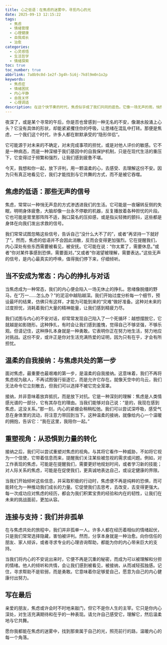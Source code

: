 ```yaml
---
title: 心之低语：在焦虑的迷雾中，寻觅内心的光
date: 2025-09-13 12:15:22
tags:
  - 焦虑
  - 情绪管理
  - 心理健康
  - 自我成长
  - 治愈
categories:
  - 心灵感悟
  - 生活哲学
  - 情绪探索
toc: true
toc_number: true
abbrlink: 7a8b9c0d-1e2f-3g4h-5i6j-7k8l9m0n1o2p
keywords:
  - 焦虑症
  - 情绪困扰
  - 内心平静
  - 自我关怀
  - 心理调适
description: 在这个快节奏的时代，焦虑似乎成了我们共同的底色。它像一场无声的雨，悄然浸润着我们的心田，带来不安、迷茫与疲惫。但请相信，你并非孤单一人。这篇文章，将与你一同温柔地探索焦虑的本质，学习如何与它共处，并在迷雾中，重新寻觅到内心那束温暖而坚定的光。
---
```


夜深了，或是某个寻常的午后，你是否也曾感到一种无名的不安，像潮水般涌上心头？它没有具体的形状，却能紧紧攫住你的呼吸，让思绪在混乱中打转。那便是焦虑，一个我们这个时代，许多人都在默默承受的“隐形伴侣”。

它可能源于对未来的不确定，对未完成事项的担忧，或是对他人评价的敏感。它不是一种病态，而是一种深植于我们基因中的自我保护机制，只是在现代生活的重压下，它变得过于频繁和强烈，让我们感到疲惫不堪。

今天，我想和你一起，放下评判，用一颗温柔的心，去感受、去理解这份不安。因为只有真正地看见它，我们才能找到与它共舞的方式，而不是被它吞噬。

## 焦虑的低语：那些无声的信号

焦虑，常常以一种悄无声息的方式渗透进我们的生活。它可能是一夜辗转反侧的失眠，明明身体疲惫，大脑却像一台永不停歇的机器，反复播放着各种担忧的片段。它也可能是胃里那阵阵不适，胸口莫名的压抑感，或是指尖轻微的颤抖，这些都是身体在向我们发出求救的信号。

我们常常试图忽略这些信号，告诉自己“没什么大不了的”，或者“再坚持一下就好了”。然而，焦虑的低语并不会因此消散，反而会变得更加强烈。它在提醒我们，内心深处有些东西需要被看见，被安抚。它可能在说：“你太累了，需要休息。”或者“你对某件事感到恐惧，需要面对。”又或者“你渴望被理解，需要表达。”这些无声的信号，是内心最真实的呼唤，值得我们停下来，仔细倾听。

## 当不安成为常态：内心的挣扎与对话

当焦虑成为一种常态，我们的内心便会陷入一场无休止的挣扎。思绪像脱缰的野马，在“万一……怎么办？”的泥沼中越陷越深。我们开始过度分析每一个细节，预设最坏的结果，仿佛只有这样，才能为可能到来的“灾难”做好准备。这种对未来的过度担忧，消耗着我们大量的精神能量，让我们感到精疲力尽。

我们试图与内心的不安对话，却常常发现自己陷入了一个死循环：越想摆脱它，它就越是如影随形。这种挣扎，有时会让我们感到羞愧，觉得自己不够坚强，不够乐观。但请记住，这种挣扎本身就是一种勇敢。它表明你正在努力地生活，努力地应对挑战。这份不安，或许正是你对生活充满热爱的证明，因为只有在乎，才会有所担忧。

## 温柔的自我接纳：与焦虑共处的第一步

面对焦虑，最重要也最艰难的第一步，是温柔的自我接纳。这意味着，我们不再将焦虑视为敌人，不再试图强行驱逐它，而是允许它存在。就像天空中的乌云，我们无法命令它立刻散去，但我们可以选择不被它完全笼罩。

接纳，并非意味着放弃抵抗，而是放下对抗。它是一种深刻的理解：焦虑是人类情感光谱的一部分，它有其存在的理由。当我们能够对自己说：“是的，我现在感到焦虑，这没关系。”那一刻，内心的紧绷会稍稍松弛。我们可以尝试深呼吸，感受气息在身体里的流动，将注意力带回到当下。这种温柔的接纳，就像给内心一个温暖的拥抱，告诉它：“我在这里，我陪你一起。”

## 重塑视角：从恐惧到力量的转化

接纳之后，我们可以尝试重塑对焦虑的视角。与其将它看作一种威胁，不如将它视为一个信使，它带着信息而来，提醒我们关注某些被忽视的需求或问题。例如，对工作表现的焦虑，可能是在提醒我们，需要更好地规划时间，或者学习新的技能；对人际关系的焦虑，可能是在促使我们，更真诚地表达自己，或设定健康的界限。

当我们开始倾听这些信息，并采取积极的行动时，焦虑便不再是纯粹的恐惧，而可能转化为一种推动我们成长的力量。它促使我们去思考，去改变，去变得更强大。每一次成功应对焦虑的经历，都会为我们积累宝贵的经验和内在的韧性，让我们在未来的挑战面前，更加从容。

## 连接与支持：我们并非孤单

在与焦虑共处的旅程中，我们并非孤单一人。许多人都在经历着相似的情绪起伏，只是我们常常选择隐藏，害怕被评判。然而，分享本身就是一种治愈。向你信任的朋友、家人倾诉，或者寻求专业的心理咨询帮助，都能为你的内心带来巨大的支持。

当我们将内心的不安说出来时，它便不再是沉重的秘密，而成为可以被理解和分担的情绪。他人的倾听和共情，会让我们感到被看见，被接纳，从而减轻孤独感。记住，寻求帮助不是软弱，而是勇敢。它意味着你足够爱自己，愿意为自己的内心健康付出努力。

## 写在最后

亲爱的朋友，焦虑或许会时不时地来敲门，但它不是你人生的主宰。它只是你内心深处，对生活充满期待和在乎的一种表现。请允许自己感受它，理解它，然后温柔地与它共舞。

愿你我都能在焦虑的迷雾中，找到那束属于自己的光，照亮前行的路，温暖内心的每一个角落。